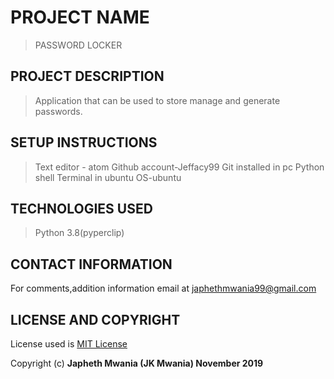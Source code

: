 # PROJECT NAME
>PASSWORD LOCKER

## PROJECT DESCRIPTION
>Application that can be used  to store manage and generate passwords.

## SETUP INSTRUCTIONS
>Text editor - atom
>Github account-Jeffacy99
>Git installed in pc
>Python shell
>Terminal in ubuntu
>OS-ubuntu

## TECHNOLOGIES USED
>Python 3.8(pyperclip)

## CONTACT INFORMATION
For comments,addition information email at japhethmwania99@gmail.com

## LICENSE AND COPYRIGHT
License used is <a href="https://choosealicense.com/licenses/mit/">MIT License</a> <br>

Copyright (c) **Japheth Mwania (JK Mwania) November 2019**
